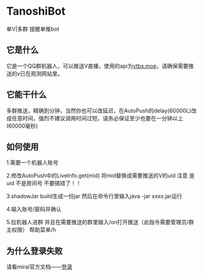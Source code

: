 # TanoshiBot
单V|多群 提醒单推bot

## 它是什么
它是一个QQ群机器人，可以推送V直播，使用的api为[vtbs.moe](https://vtbs.moe)，请确保需要推送的v已在观测网站里。

## 它能干什么
多群推送，精确到分钟，当然你也可以改延迟，在AutoPush的delay(60000L)改成任意时间，强烈不建议调用时间过短，请务必保证至少也要在一分钟以上(60000毫秒)

## 如何使用
1.需要一个机器人账号

2.修改AutoPush中的LiveInfo.get(mid) 将mid替换成需要推送的V的uid 注意 是uid 不是房间号 不要搞错了！！

3.shadowJar build生成一份jar 然后在命令行里输入java -jar xxxx.jar运行

4.输入账号/密码并确认

5.拉机器人进群 并且在需要推送的群里输入/on打开推送（此指令需要管理员/群主权限） 帮助菜单/h

## 为什么登录失败
请看mirai官方文档——[登录](https://github.com/mamoe/mirai/blob/dev/docs/Bots.md#2-%E7%99%BB%E5%BD%95)
